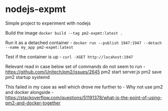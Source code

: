 # nodejs-expmt
Simple project to experiment with nodejs

Build the image
`docker build --tag pm2-expmt:latest .`

Run it as a detached container -
`docker run --publish 1947:1947 --detach --name my_app pm2-expmt:latest`

Test if the container is up -
`curl -XGET http://locahost:1947`


Relevant read in case below set of commands do not seem to run - https://github.com/Unitech/pm2/issues/2645
pm2 start server.js
pm2 save
pm2 startup systemd

This failed in my case as well which drove me further to -
Why not use pm2 and docker alongside - https://stackoverflow.com/questions/51191378/what-is-the-point-of-using-pm2-and-docker-together
